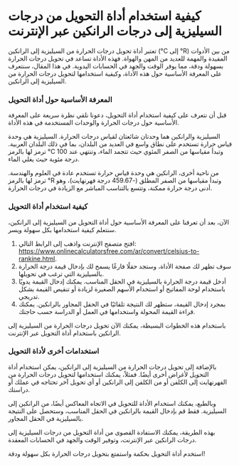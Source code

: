 كيفية استخدام أداة التحويل من درجات السيليزية إلى درجات الرانكين عبر الإنترنت
=============================================================================

تعتبر أداة تحويل درجات الحرارة من السيليزية إلى الرانكين (°C إلى °R) من بين الأدوات المفيدة والمهمة للعديد من المهن والهواة. فهذه الأداة تساعد في تحويل درجات الحرارة بسهولة ودقة، مما يوفر الوقت والجهد في الحسابات اليدوية. في هذا المقال، سنتعرف على المعرفة الأساسية حول هذه الأداة، وكيفية استخدامها لتحويل درجات الحرارة من السيليزية إلى الرانكين.

### المعرفة الأساسية حول أداة التحويل

قبل أن نتعرف على كيفية استخدام أداة التحويل، دعونا نلقي نظرة سريعة على المعرفة الأساسية حول درجات الحرارة والوحدات المستخدمة في هذه الأداة.

السيليزية والرانكين هما وحدتان شائعتان لقياس درجات الحرارة. السيليزية هي وحدة قياس حرارة تستخدم على نطاق واسع في العديد من البلدان، بما في ذلك البلدان العربية. ترمز لها بالرمز °C وتبدأ مقياسها من الصفر المئوي حيث تتجمد الماء، وتنتهي عند 100 درجة مئوية حيث يغلي الماء.

من ناحية أخرى، الرانكين هي وحدة قياس حرارة تستخدم عادة في العلوم والهندسة. ترمز لها بالرمز °R وتبدأ مقياسها من الصفر المطلق (-459.67 درجة فهرنهايت)، وهو أدنى درجة حرارة ممكنة، وتتسع بالتناسب المباشر مع الزيادة في درجات الحرارة.

### كيفية استخدام أداة التحويل

الآن، بعد أن تعرفنا على المعرفة الأساسية حول أداة التحويل من السيليزية إلى الرانكين، سنتعلم كيفية استخدامها بكل سهولة ويسر.

1. افتح متصفح الإنترنت واذهب إلى الرابط التالي: <https://www.onlinecalculatorsfree.com/ar/convert/celsius-to-rankine.html>.
2. سوف تظهر لك صفحة الأداة، وستجد حقلًا فارغًا يسمح لك بإدخال قيمة درجة الحرارة بالسيليزية التي ترغب في تحويلها.
3. أدخل قيمة درجة الحرارة بالسيليزية في الحقل المناسب. يمكنك إدخال القيمة يدويًا باستخدام لوحة المفاتيح أو استخدام الأسهم الصغيرة لزيادة أو تنقيص القيمة بشكل تدريجي.
4. بمجرد إدخال القيمة، ستظهر لك النتيجة تلقائيًا في الحقل المجاور بالرانكين. يمكنك قراءة القيمة المحولة واستخدامها في العمل أو الدراسة حسب حاجتك.

باستخدام هذه الخطوات البسيطة، يمكنك الآن تحويل درجات الحرارة من السيليزية إلى الرانكين باستخدام أداة التحويل عبر الإنترنت.

### استخدامات أخرى لأداة التحويل

بالإضافة إلى تحويل درجات الحرارة من السيليزية إلى الرانكين، يمكن استخدام أداة التحويل لأغراض أخرى أيضًا. فمثلاً، يمكنك استخدامها لتحويل درجات الحرارة من الفهرنهايت إلى الكلفن أو من الكلفن إلى الرانكين أو أي تحويل آخر تحتاجه في عملك أو دراستك.

وبالطبع، يمكنك استخدام الأداة للتحويل في الاتجاه المعاكس أيضًا، من الرانكين إلى السيليزية. فقط قم بإدخال القيمة بالرانكين في الحقل المناسب، وستحصل على النتيجة بالسيليزية في الحقل المجاور.

بهذه الطريقة، يمكنك الاستفادة القصوى من أداة التحويل من درجات السيليزية إلى درجات الرانكين عبر الإنترنت، وتوفير الوقت والجهد في الحسابات المعقدة.

استخدم أداة التحويل بحكمة واستمتع بتحويل درجات الحرارة بكل سهولة ودقة!